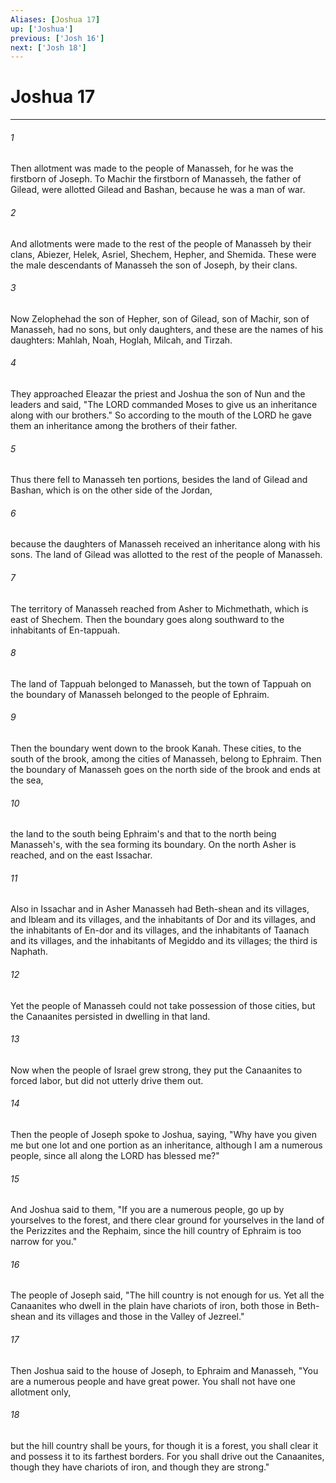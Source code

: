 ```yaml
---
Aliases: [Joshua 17]
up: ['Joshua']
previous: ['Josh 16']
next: ['Josh 18']
---
```

# Joshua 17
***



###### 1 
Then allotment was made to the people of Manasseh, for he was the firstborn of Joseph. To Machir the firstborn of Manasseh, the father of Gilead, were allotted Gilead and Bashan, because he was a man of war. 

###### 2 
And allotments were made to the rest of the people of Manasseh by their clans, Abiezer, Helek, Asriel, Shechem, Hepher, and Shemida. These were the male descendants of Manasseh the son of Joseph, by their clans. 

###### 3 
Now Zelophehad the son of Hepher, son of Gilead, son of Machir, son of Manasseh, had no sons, but only daughters, and these are the names of his daughters: Mahlah, Noah, Hoglah, Milcah, and Tirzah. 

###### 4 
They approached Eleazar the priest and Joshua the son of Nun and the leaders and said, "The LORD commanded Moses to give us an inheritance along with our brothers." So according to the mouth of the LORD he gave them an inheritance among the brothers of their father. 

###### 5 
Thus there fell to Manasseh ten portions, besides the land of Gilead and Bashan, which is on the other side of the Jordan, 

###### 6 
because the daughters of Manasseh received an inheritance along with his sons. The land of Gilead was allotted to the rest of the people of Manasseh. 

###### 7 
The territory of Manasseh reached from Asher to Michmethath, which is east of Shechem. Then the boundary goes along southward to the inhabitants of En-tappuah. 

###### 8 
The land of Tappuah belonged to Manasseh, but the town of Tappuah on the boundary of Manasseh belonged to the people of Ephraim. 

###### 9 
Then the boundary went down to the brook Kanah. These cities, to the south of the brook, among the cities of Manasseh, belong to Ephraim. Then the boundary of Manasseh goes on the north side of the brook and ends at the sea, 

###### 10 
the land to the south being Ephraim's and that to the north being Manasseh's, with the sea forming its boundary. On the north Asher is reached, and on the east Issachar. 

###### 11 
Also in Issachar and in Asher Manasseh had Beth-shean and its villages, and Ibleam and its villages, and the inhabitants of Dor and its villages, and the inhabitants of En-dor and its villages, and the inhabitants of Taanach and its villages, and the inhabitants of Megiddo and its villages; the third is Naphath. 

###### 12 
Yet the people of Manasseh could not take possession of those cities, but the Canaanites persisted in dwelling in that land. 

###### 13 
Now when the people of Israel grew strong, they put the Canaanites to forced labor, but did not utterly drive them out. 

###### 14 
Then the people of Joseph spoke to Joshua, saying, "Why have you given me but one lot and one portion as an inheritance, although I am a numerous people, since all along the LORD has blessed me?" 

###### 15 
And Joshua said to them, "If you are a numerous people, go up by yourselves to the forest, and there clear ground for yourselves in the land of the Perizzites and the Rephaim, since the hill country of Ephraim is too narrow for you." 

###### 16 
The people of Joseph said, "The hill country is not enough for us. Yet all the Canaanites who dwell in the plain have chariots of iron, both those in Beth-shean and its villages and those in the Valley of Jezreel." 

###### 17 
Then Joshua said to the house of Joseph, to Ephraim and Manasseh, "You are a numerous people and have great power. You shall not have one allotment only, 

###### 18 
but the hill country shall be yours, for though it is a forest, you shall clear it and possess it to its farthest borders. For you shall drive out the Canaanites, though they have chariots of iron, and though they are strong."
